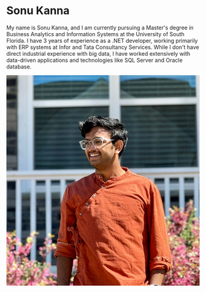 # Sonu Kanna
My name is Sonu Kanna, and I am currently pursuing a Master's degree in Business Analytics and Information Systems at the University of South Florida. I have 3 years of experience as a .NET developer, working primarily with ERP systems at Infor and Tata Consultancy Services. While I don't have direct industrial experience with big data, I have worked extensively with data-driven applications and technologies like SQL Server and Oracle database.

![Image](sonu.jpeg)
